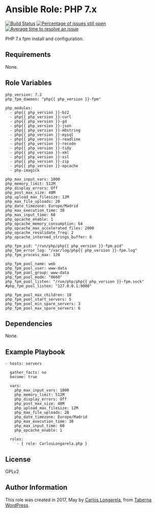 Ansible Role: PHP 7.x
=========

[![Build Status](https://travis-ci.org/CarlosLongarela/ansible-role-php7.svg?branch=master)](https://travis-ci.org/CarlosLongarela/ansible-role-php7)
[![Percentage of issues still open](http://isitmaintained.com/badge/open/CarlosLongarela/ansible-role-php7.svg)](http://isitmaintained.com/project/CarlosLongarela/ansible-role-php7 "Percentage of issues still open")
[![Average time to resolve an issue](http://isitmaintained.com/badge/resolution/CarlosLongarela/ansible-role-php7.svg)](http://isitmaintained.com/project/CarlosLongarela/ansible-role-php7 "Average time to resolve an issue")

PHP 7.x fpm install and configuration.

Requirements
------------

None.

Role Variables
--------------

    php_version: 7.2
    php_fpm_daemon: "php{{ php_version }}-fpm"

    php_modules:
      - php{{ php_version }}-bz2
      - php{{ php_version }}-curl
      - php{{ php_version }}-gd
      - php{{ php_version }}-json
      - php{{ php_version }}-mbstring
      - php{{ php_version }}-mysql
      - php{{ php_version }}-readline
      - php{{ php_version }}-recode
      - php{{ php_version }}-tidy
      - php{{ php_version }}-xml
      - php{{ php_version }}-xsl
      - php{{ php_version }}-zip
      - php{{ php_version }}-opcache
      - php-imagick

    php_max_input_vars: 1000
    php_memory_limit: 512M
    php_display_errors: Off
    php_post_max_size: 48M
    php_upload_max_filesize: 12M
    php_max_file_uploads: 20
    php_date_timezone: Europe/Madrid
    php_max_execution_time: 30
    php_max_input_time: 60
    php_opcache_enable: 1
    php_opcache_memory_consumption: 64
    php_opcache_max_accelerated_files: 2000
    php_opcache_revalidate_freq: 2
    php_opcache_interned_strings_buffer: 8

    php_fpm_pid: "/run/php/php{{ php_version }}-fpm.pid"
    php_fpm_error_log: "/var/log/php{{ php_version }}-fpm.log"
    php_fpm_process_max: 128

    php_fpm_pool_name: web
    php_fpm_pool_user: www-data
    php_fpm_pool_group: www-data
    php_fpm_pool_mode: "0660"
    php_fpm_pool_listen: "/run/php/php{{ php_version }}-fpm.sock"
    #php_fpm_pool_listen: "127.0.0.1:9000"

    php_fpm_pool_max_children: 10
    php_fpm_pool_start_servers: 5
    php_fpm_pool_min_spare_servers: 3
    php_fpm_pool_max_spare_servers: 6

Dependencies
------------

None.

Example Playbook
----------------

    - hosts: servers

      gather_facts: no
      become: true

      vars:
        php_max_input_vars: 1000
        php_memory_limit: 512M
        php_display_errors: Off
        php_post_max_size: 48M
        php_upload_max_filesize: 12M
        php_max_file_uploads: 20
        php_date_timezone: Europe/Madrid
        php_max_execution_time: 30
        php_max_input_time: 60
        php_opcache_enable: 1

      roles:
         - { role: CarlosLongarela.php }

License
-------

GPLv2

Author Information
------------------

This role was created in 2017, May by [Carlos Longarela](mailto:carlos@longarela.eu), from [Taberna WordPress](https://tabernawp.com/).
